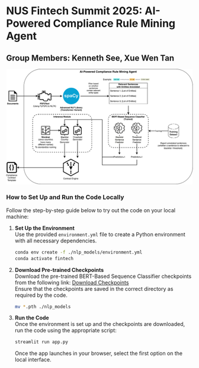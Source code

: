 # NUS Fintech Summit 2025: AI-Powered Compliance Rule Mining Agent
## Group Members: Kenneth See, Xue Wen Tan

![Architecture Diagram](./Architecture1.png)

### How to Set Up and Run the Code Locally

Follow the step-by-step guide below to try out the code on your local machine:

1. **Set Up the Environment**  
   Use the provided `environment.yml` file to create a Python environment with all necessary dependencies.  
   ```bash
   conda env create -f ./nlp_models/environment.yml
   conda activate fintech
   ```

2. **Download Pre-trained Checkpoints**  
   Download the pre-trained BERT-Based Sequence Classifier checkpoints from the following link: [Download Checkpoints](https://drive.google.com/drive/folders/1lyG_6b007bT1MpdzX6yb7_48QsTOkt4j?usp=sharing)  
   Ensure that the checkpoints are saved in the correct directory as required by the code.
   ```bash
   mv *.pth ./nlp_models
   ```
   
4. **Run the Code**  
   Once the environment is set up and the checkpoints are downloaded, run the code using the appropriate script:  
   ```bash
   streamlit run app.py
   ```
   Once the app launches in your browser, select the first option on the local interface.
